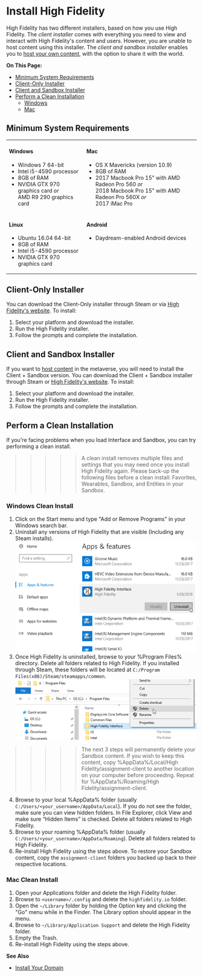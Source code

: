 # Install High Fidelity

High Fidelity has two different installers, based on how you use High Fidelity. The _client installer_ comes with everything you need to view and interact with High Fidelity's content and users. However, you are unable to host content using this installer. The _client and sandbox installer_ enables you to [host your own content](../../host), with the option to share it with the world. 

**On This Page:**
* [Minimum System Requirements](#minimum-system-requirements)
* [Client-Only Installer](#client-only-installer)
* [Client and Sandbox Installer](#client-and-sandbox-installer)
* [Perform a Clean Installation](#perform-a-clean-installation)
	* [Windows](#windows-clean-install)
	* [Mac](#mac-clean-install)

## Minimum System Requirements

<table style="border: none;">
	<tr style="border: none;">
		<td style="border: none;">
			<h4>Windows </h4>
			<ul>
				<li>Windows 7 64-bit</li>
				<li>Intel i5-4590 processor</li>
				<li>8GB of RAM</li>
				<li>NVIDIA GTX 970 graphics card <i>or</i> <br />AMD R9 290 graphics card</li>
		</ul>
		</td>
		<td style="border: none;">
			<h4>Mac</h4>
			<ul>
				<li>OS X Mavericks (version 10.9)</li>
				<li>8GB of RAM </li>
				<li>2017 Macbook Pro 15" with AMD Radeon Pro 560 <i>or</i> <br />2018 Macbook Pro 15" with AMD Radeon Pro 560X <i>or</i><br />2017 iMac Pro</li>
			</ul>
		</td>
	</tr>
	<tr style="border: none;">
		<td style="border: none;">
			<h4>Linux </h4>
			<ul>
				<li>Ubuntu 16.04 64-bit</li>
				<li>8GB of RAM</li>
				<li>Intel i5-4590 processor</li>
				<li>NVIDIA GTX 970 graphics card</li>
			</ul>
		</td>
		<td style="border: none; vertical-align: top;">
			<h4>Android</h4>
			<ul>
				<li>Daydream-enabled Android devices</li>
			</ul>
		</td>
	</tr>
</table>

## Client-Only Installer

You can download the Client-Only installer through Steam or via [High Fidelity's website](https://highfidelity.com/download/client). To install: 

1. Select your platform and download the installer.
2. Run the High Fidelity installer.
3. Follow the prompts and complete the installation.

## Client and Sandbox Installer
If you want to [host content](../../host) in the metaverse, you will need to install the Client + Sandbox version. You can download the Client + Sandbox installer through Steam or [High Fidelity's website](https://highfidelity.com/download/sandbox). To install: 

1. Select your platform and download the installer.
2. Run the High Fidelity installer.
3. Follow the prompts and complete the installation.

## Perform a Clean Installation

If you're facing problems when you load Interface and Sandbox, you can try performing a clean install. 

>>>>> A clean install removes multiple files and settings that you may need once you install High Fidelity again. Please back-up the following files before a clean install: Favorites, Wearables, Sandbox, and Entities in your Sandbox.

### Windows Clean Install

1. Click on the Start menu and type "Add or Remove Programs" in your Windows search bar.  
2. Uninstall any versions of High Fidelity that are visible (Including any Steam installs). ![](_images/add-remove-programs.png) 
3. Once High Fidelity is uninstalled, browse to your %Program Files% directory. Delete all folders related to High Fidelity. If you installed through Steam, these folders will be located at `C:/Program Files(x86)/Steam/steamapps/common`. ![](_images/program-files.png)
>>>>> The next 3 steps will permanently delete your Sandbox content. If you wish to keep this content, copy %AppData%/Local/High Fidelity/assignment-client to another location on your computer before proceeding. Repeat for %AppData%/Roaming/High Fidelity/assignment-client. 
4. Browse to your local %AppData% folder (usually `C:/Users/<your_username>/AppData/Local`). If you do not see the folder, make sure you can view hidden folders. In File Explorer, click View and make sure “Hidden Items” is checked. Delete all folders related to High Fidelity.
5. Browse to your roaming %AppData% folder (usually `C:/Users/<your_username>/AppData/Roaming`). Delete all folders related to High Fidelity.
6. Re-install High Fidelity using the steps above. To restore your Sandbox content, copy the `assignment-client` folders you backed up back to their respective locations.

### Mac Clean Install

1. Open your Applications folder and delete the High Fidelity folder. 
2. Browse to `<username>/.config` and delete the `highfidelity.io` folder. 
3. Open the `~/Library` folder by holding the Option key and clicking the "Go" menu while in the Finder. The Library option should appear in the menu.
4. Browse to `~/Library/Application Support` and delete the High Fidelity folder.
5. Empty the Trash. 
6. Re-install High Fidelity using the steps above. 



**See Also**

+ [Install Your Domain](../../host/your-domain/install-domain)